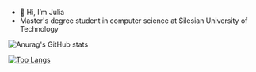 - 👋 Hi, I’m Julia
- Master's degree student in computer science at Silesian University of Technology


![Anurag's GitHub stats](https://github-readme-stats.vercel.app/api?username=julimer228&show_icons=true&theme=dark)

[![Top Langs](https://github-readme-stats.vercel.app/api/top-langs/?username=julimer228&hide_progress=true)](https://github.com/anuraghazra/github-readme-stats)



